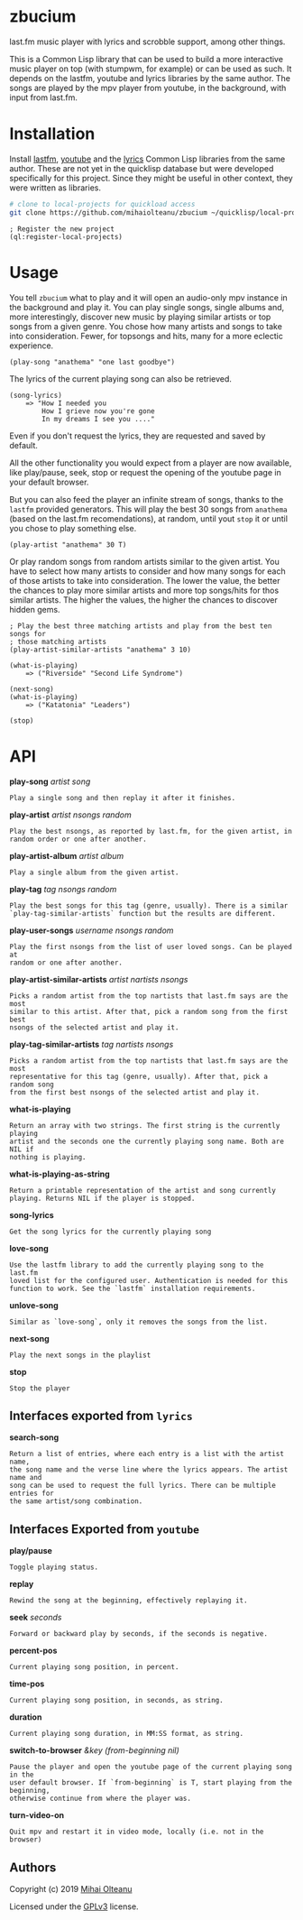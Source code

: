# zbucium
last.fm music player with lyrics and scrobble support, among other things.

This is a Common Lisp library that can be used to build a more interactive music
player on top (with stumpwm, for example) or can be used as such. It depends on
the lastfm, youtube and lyrics libraries by the same author. The songs are
played by the mpv player from youtube, in the background, with input from
last.fm.

# Installation
Install [lastfm](https://github.com/mihaiolteanu/lastfm),
[youtube](https://github.com/mihaiolteanu/youtube) and the
[lyrics](https://github.com/mihaiolteanu/lyrics) Common Lisp libraries from the
same author. These are not yet in the quicklisp database but were developed
specifically for this project. Since they might be useful in other context, they
were written as libraries. 

```bash
# clone to local-projects for quickload access
git clone https://github.com/mihaiolteanu/zbucium ~/quicklisp/local-projects/zbucium
```

```common-lisp
; Register the new project
(ql:register-local-projects)
```

# Usage

You tell `zbucium` what to play and it will open an audio-only mpv instance in
the background and play it. You can play single songs, single albums and, more
interestingly, discover new music by playing similar artists or top songs from a
given genre. You chose how many artists and songs to take into
consideration. Fewer, for topsongs and hits, many for a more eclectic experience.

```common-lisp
(play-song "anathema" "one last goodbye")
```

The lyrics of the current playing song can also be retrieved.
```common-lisp
(song-lyrics)
    => "How I needed you
        How I grieve now you're gone
        In my dreams I see you ...."
```

Even if you don't request the lyrics, they are requested and saved by
default.

All the other functionality you would expect from a player are now available,
like play/pause, seek, stop or request the opening of the youtube page in your
default browser.

But you can also feed the player an infinite stream of songs, thanks to the
`lastfm` provided generators. This will play the best 30 songs from `anathema`
(based on the last.fm recomendations), at random, until yout `stop` it or until
you chose to play something else.
```common-lisp
(play-artist "anathema" 30 T)
```

Or play random songs from random artists similar to the given artist. You
have to select how many artists to consider and how many songs for each of those
artists to take into consideration. The lower the value, the better the chances
to play more similar artists and more top songs/hits for thos similar
artists. The higher the values, the higher the chances to discover hidden gems.
```common-lisp
; Play the best three matching artists and play from the best ten songs for
; those matching artists
(play-artist-similar-artists "anathema" 3 10)
```

```common-lisp
(what-is-playing)
    => ("Riverside" "Second Life Syndrome")
    
(next-song)
(what-is-playing)
    => ("Katatonia" "Leaders")
    
(stop)
```

# API

**play-song** _artist song_

    Play a single song and then replay it after it finishes.

**play-artist** _artist nsongs random_

    Play the best nsongs, as reported by last.fm, for the given artist, in
    random order or one after another. 

**play-artist-album** _artist album_

    Play a single album from the given artist.

**play-tag** _tag nsongs random_

    Play the best songs for this tag (genre, usually). There is a similar
    `play-tag-similar-artists` function but the results are different.

**play-user-songs** _username nsongs random_

    Play the first nsongs from the list of user loved songs. Can be played at
    random or one after another.

**play-artist-similar-artists** _artist nartists nsongs_

    Picks a random artist from the top nartists that last.fm says are the most
    similar to this artist. After that, pick a random song from the first best
    nsongs of the selected artist and play it. 

**play-tag-similar-artists** _tag nartists nsongs_

    Picks a random artist from the top nartists that last.fm says are the most
    representative for this tag (genre, usually). After that, pick a random song
    from the first best nsongs of the selected artist and play it.

**what-is-playing**

    Return an array with two strings. The first string is the currently playing
    artist and the seconds one the currently playing song name. Both are NIL if
    nothing is playing.
    
**what-is-playing-as-string**

    Return a printable representation of the artist and song currently
    playing. Returns NIL if the player is stopped.

**song-lyrics**

    Get the song lyrics for the currently playing song

**love-song**

    Use the lastfm library to add the currently playing song to the last.fm
    loved list for the configured user. Authentication is needed for this
    function to work. See the `lastfm` installation requirements.

**unlove-song**

    Similar as `love-song`, only it removes the songs from the list.

**next-song**
    
    Play the next songs in the playlist

**stop**

    Stop the player


## Interfaces exported from `lyrics`

**search-song**

    Return a list of entries, where each entry is a list with the artist name,
    the song name and the verse line where the lyrics appears. The artist name and
    song can be used to request the full lyrics. There can be multiple entries for
    the same artist/song combination.


## Interfaces Exported from `youtube`

**play/pause**
  
    Toggle playing status.

**replay**
  
    Rewind the song at the beginning, effectively replaying it.
  
**seek** _seconds_
  
    Forward or backward play by seconds, if the seconds is negative.
  
**percent-pos**
  
    Current playing song position, in percent.
  
**time-pos**
  
    Current playing song position, in seconds, as string.
  
**duration**
  
    Current playing song duration, in MM:SS format, as string.
  
**switch-to-browser** _&key (from-beginning nil)_
    
    Pause the player and open the youtube page of the current playing song in the
    user default browser. If `from-beginning` is T, start playing from the beginning,
    otherwise continue from where the player was. 

**turn-video-on**
  
    Quit mpv and restart it in video mode, locally (i.e. not in the browser)


## Authors
Copyright (c) 2019 [Mihai Olteanu](www.mihaiolteanu.me)

Licensed under the [GPLv3](https://www.gnu.org/licenses/gpl-3.0.en.html) license.


